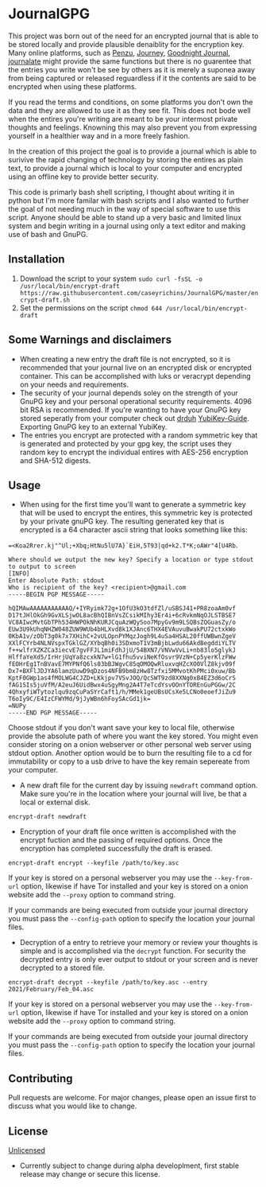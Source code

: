 # JournalGPG
This project was born out of the need for an encrypted journal that is able to be stored locally and provide plausible denaiblity for the encryption key. Many online platforms, such as [Penzu](https://penzu.com), [Journey](journey.cloud), [Goodnight Journal](https://www.goodnightjournal.com/), [journalate](https://myjournalate.com/) might provide the same functions but there is no guarentee that the entries you write won't be see by others as it is merely a suponea away from being captured or released reguardless if it the contents are said to be encrypted when using these platforms. 

If you read the terms and conditions, on some platforms you don't own the data and they are allowed to use it as they see fit. This does not bode well when the entires you're writing are meant to be your intermost private thoughts and feelings. Knowning this may also prevent you from expressing yourself in a healthier way and in a more freely fashion. 

In the creation of this project the goal is to provide a journal which is able to surivive the rapid changing of technology by storing the entires as plain text, to provide a journal which is local to your computer and encrypted using an offline key to provide better security. 

This code is primarly bash shell scripting, I thought about writing it in python but I'm more familar with bash scripts and I also wanted to further the goal of not needing much in the way of special software to use this script. Anyone should be able to stand up a very basic and limited linux system and begin writing in a journal using only a text editor and making use of bash and GnuPG.

## Installation
1. Download the script to your system
`sudo curl -fsSL -o /usr/local/bin/encrypt-draft https://raw.githubusercontent.com/caseyrichins/JournalGPG/master/encrypt-draft.sh`
2. Set the permissions on the script
`chmod 644 /usr/local/bin/encrypt-draft`

## Some Warnings and disclaimers
* When creating a new entry the draft file is not encrypted, so it is recommended that your journal live on an encrypted disk or encrypted container. This can be accomplished with luks or veracrypt depending on your needs and requirements. 
* The security of your journal depends soley on the strength of your GnuPG key and your personal operational security requirements. 4096 bit RSA is recommended. If you're wanting to have your GnuPG key stored seperatly from your computer check out [drduh](https://github.com/drduh) [YubiKey-Guide](https://github.com/drduh/YubiKey-Guide). Exporting GnuPG key to an external YubiKey.
* The entries you encrypt are protected with a random symmetric key that is generated and protected by your gpg key, the script uses they random key to encrypt the individual entires with AES-256 encryption and SHA-512 digests.

## Usage
* When using for the first time you'll want to generate a symmetric key that will be used to encrypt the entires, this symmetric key is protected by your private gnuPG key. The resulting generated key that is encrypted is a 64 character ascii string that looks something like this:

<code>=<Koa2Rrer.kj"^Ul;+Xbq;HtNu5lU7A}`EiH,5T93|qd+k2.T*K;oAWr"4[U4Rb</code>.

```encrypt-draft newkey
Where should we output the new key? Specify a location or type stdout to output to screen                                                                                                         [INFO]
Enter Absolute Path: stdout
Who is recipient of the key? <recipient>@gmail.com
-----BEGIN PGP MESSAGE-----

hQIMAwAAAAAAAAAAAQ/+IYRyimk72g+1OfU3kO3tdfZl/uSBSJ41+PR8zoaAm0vf
D17tJHlOkGh9GvXLSjwOL8acBhQIBnVsZCsikMIhy3Er4i+6cRvkmNqOJLSTBSE7
VC8AIwcMvtGbTPh534HWPOkNhKURJCquAzWQySoo7MpyGv9m9LSQBsZQGuasZy/o
EUw3U9kUhqNHZW048ZUW9WUb4bHLXvd8k1XJAnc6THX4EVAuvuBwakPU72ctxkWo
0KbA1v/zObT3g0k7x7XHihC+2vULOpnPYMqzJogh9L4uSa4HSAL20ffUWBwnZgeV
XXlFCYrb4NLNVspxTGklGZ/XYbqBh0i3SDxmoT1V3mBjbLwdu66AkdBegddiYLTV
f++wlfrXZKZCa3iecvE7gvFFJL1miFdhJjU/54BXN7/VNVwVvLi+nb83lo5glykJ
HlffaYeXd5/IrHrjUqYa8zcxkN7w+lG1fhu5vviNeKfOsvr9VzN+Cp5yerKlzFWw
fEOHrEg1TnBVavE7MYPNfQ6ls03bBJWgvC85qOMOQwRluxvqHZcXO0VlZ8kjv09f
Dx7+BXFlJDJYA6lamzUuwD9qDzos4NFB9bm8zHw8Tzfxi5MMvotKhPMci0xuw/Bb
KptF0GWp1as4fMOLWG4CJZD+LKkjpv7VSvJOQ/QcSWT9zd8XXNg0xB4EZ3d6oCrS
fAG1SIs5juVfM/A2euJ6UidBwx4uSgyMng2A4T7eTcdYsvOOnYTOREnGuPGGw/2C
4QhxyfiWTytozlqu9zqCuPaSYrCaft1/h/MMek1geUBsUCsXe5LCNo0eoefJiZu9
T6oIy9C/E4IzCFWYMd/9jJyWBn6hFoySAcGd1jk=
=NUPy
-----END PGP MESSAGE-----
```
Choose stdout if you don't want save your key to local file, otherwise provide the absolute path of where you want the key stored. You might even consider storing on a onion webserver or other personal web server using stdout option. Another option would be to burn the resulting file to a cd for immutability or copy to a usb drive to have the key remain sepereate from your computer. 

* A new draft file for the current day by issuing `newdraft` command option. Make sure you're in the location where your journal will live, be that a local or external disk. 

`encrypt-draft newdraft`

* Encryption of your draft file once written is accomplished with the encrypt fuction and the passing of required options. Once the encryption has completed successfully the draft is erased.

`encrypt-draft encrypt --keyfile /path/to/key.asc`

If your key is stored on a personal webserver you may use the `--key-from-url` option, likewise if have Tor installed and your key is stored on a onion website add the `--proxy` option to command string.

If your commands are being executed from outside your journal directory you must pass the `--config-path` option to specify the location your journal files.

* Decryption of a entry to retrieve your memory or review your thoughts is simple and is accomplished via the `decrypt` function. For security the decrypted entry is only ever output to stdout or your screen and is never decrypted to a stored file.

`encrypt-draft decrypt --keyfile /path/to/key.asc --entry 2021/February/Feb_04.asc`

If your key is stored on a personal webserver you may use the `--key-from-url` option, likewise if have Tor installed and your key is stored on a onion website add the `--proxy` option to command string.

If your commands are being executed from outside your journal directory you must pass the `--config-path` option to specify the location your journal files.

## Contributing
Pull requests are welcome. For major changes, please open an issue first to discuss what you would like to change.

## License
[Unlicensed](https://choosealicense.com/licenses/unlicense/)
* Currently subject to change during alpha developlment, first stable release may change or secure this license.
